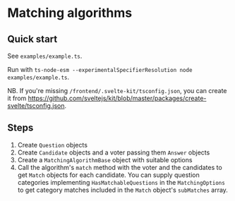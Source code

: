 # Matching algorithms

## Quick start

See `examples/example.ts`.

Run with `ts-node-esm --experimentalSpecifierResolution node examples/example.ts`.

NB. If you're missing `/frontend/.svelte-kit/tsconfig.json`, you can create it from https://github.com/sveltejs/kit/blob/master/packages/create-svelte/tsconfig.json.

## Steps

1. Create `Question` objects
2. Create `Candidate` objects and a voter passing them `Answer` objects
3. Create a `MatchingAlgorithmBase` object with suitable options
4. Call the algorithm's `match` method with the voter and the candidates
   to get `Match` objects for each candidate. You can supply question
   categories implementing `HasMatchableQuestions` in the `MatchingOptions`
   to get category matches included in the `Match` object's `subMatches`
   array.
